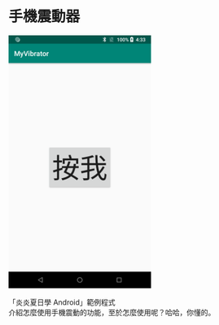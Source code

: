 # 手機震動器

<img src="https://raw.githubusercontent.com/j796160836/MyVibrator/master/screenshots/picture01.png" width="280" />


「炎炎夏日學 Android」範例程式  
介紹怎麼使用手機震動的功能，至於怎麼使用呢？哈哈，你懂的。
